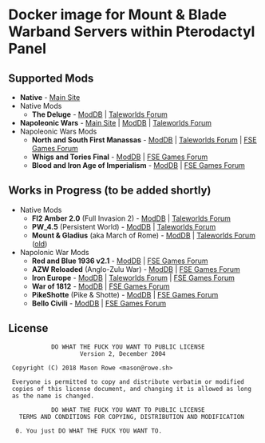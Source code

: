 # Docker image for Mount & Blade Warband Servers within Pterodactyl Panel

## Supported Mods

* **Native** - [Main Site](https://www.taleworlds.com/en/Games/Warband)
* Native Mods
    * **The Deluge** - [ModDB](http://www.moddb.com/mods/the-deluge) | [Taleworlds Forum](https://forums.taleworlds.com/index.php?board=274.0)
* **Napoleonic Wars** - [Main Site](https://www.taleworlds.com/en/Games/NapoleonicWars) | [ModDB](http://www.moddb.com/games/mountblade-warband-napoleonic-wars) | [Taleworlds Forum](https://forums.taleworlds.com/index.php/board,280.0.html)
* Napoleonic Wars Mods
    * **North and South First Manassas** - [ModDB](http://www.moddb.com/mods/north-south-first-manassas) | [Taleworlds Forum](https://forums.taleworlds.com/index.php/board,309.0.html) | [FSE Games Forum](https://www.fsegames.eu/forum/index.php?board=34.0)
    * **Whigs and Tories Final** - [ModDB](http://www.moddb.com/mods/whigs-and-tories) | [FSE Games Forum](https://www.fsegames.eu/forum/index.php?board=150.0)
    * **Blood and Iron Age of Imperialism** - [ModDB](http://www.moddb.com/mods/blood-and-iron) | [FSE Games Forum](https://www.fsegames.eu/forum/index.php?board=111.0)
    
## Works in Progress (to be added shortly)

* Native Mods
    * **FI2 Amber 2.0** (Full Invasion 2) - [ModDB](http://www.moddb.com/mods/full-invasion-2) | [Taleworlds Forum](https://forums.taleworlds.com/index.php/board,325.0.html)
    * **PW_4.5** (Persistent World) - [ModDB](http://www.moddb.com/mods/persistent-world-mod) | [Taleworlds Forum](https://forums.taleworlds.com/index.php/board,184.0.html)
    * **Mount & Gladius** (aka March of Rome) - [ModDB](http://www.moddb.com/mods/march-of-rome) | [Taleworlds Forum](https://forums.taleworlds.com/index.php/board,268.0.html) ([old](https://forums.taleworlds.com/index.php/board,358.0.html))
* Napolonic War Mods
    * **Red and Blue 1936 v2.1** - [ModDB](http://www.moddb.com/mods/red-and-blue-1936) | [FSE Games Forum](https://www.fsegames.eu/forum/index.php?board=136.0)
    * **AZW Reloaded** (Anglo-Zulu War) - [ModDB](http://www.moddb.com/mods/azw-reloaded) | [FSE Games Forum](https://www.fsegames.eu/forum/index.php?board=95.0)
    * **Iron Europe** - [ModDB](http://www.moddb.com/mods/iron-europe-ww1-mod) | [Taleworlds Forum](https://forums.taleworlds.com/index.php?board=352.0) | [FSE Games Forum](https://www.fsegames.eu/forum/index.php?board=127.0)
    * **War of 1812** - [ModDB](http://www.moddb.com/mods/the-war-of-1812) | [FSE Games Forum](https://www.fsegames.eu/forum/index.php?board=139.0)
    * **PikeShotte** (Pike & Shotte) - [ModDB](http://www.moddb.com/mods/pike-shotte-english-civil-war) | [FSE Games Forum](https://www.fsegames.eu/forum/index.php?board=183.0)
    * **Bello Civili** - [ModDB](http://www.moddb.com/mods/bello-civili-the-roman-civil-war) | [FSE Games Forum](https://www.fsegames.eu/forum/index.php?board=118.0)
    

## License
```
            DO WHAT THE FUCK YOU WANT TO PUBLIC LICENSE
                    Version 2, December 2004

 Copyright (C) 2018 Mason Rowe <mason@rowe.sh>

 Everyone is permitted to copy and distribute verbatim or modified
 copies of this license document, and changing it is allowed as long
 as the name is changed.

            DO WHAT THE FUCK YOU WANT TO PUBLIC LICENSE
   TERMS AND CONDITIONS FOR COPYING, DISTRIBUTION AND MODIFICATION

  0. You just DO WHAT THE FUCK YOU WANT TO.
```
